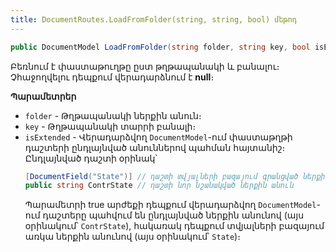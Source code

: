```yaml
---
title: DocumentRoutes.LoadFromFolder(string, string, bool) մեթոդ
---
```


```c#
public DocumentModel LoadFromFolder(string folder, string key, bool isExtended = true)
```

Բեռնում է փաստաթուղթը ըստ թղթապանակի և բանալու։ Չհաջողվելու դեպքում վերադարձնում է **null**։

**Պարամետրեր**

* `folder` - Թղթապանակի ներքին անուն։
* `key` - Թղթապանակի տարրի բանալի։
* `isExtended` - Վերադարձվող `DocumentModel`-ում փաստաթղթի դաշտերի ընդլայնված անուններով պահման հայտանիշ։ Ընդլայնված դաշտի օրինակ՝ 
  ```c#
  [DocumentField("State")] // դաշտի տվյալների բազայում գրանցված ներքին անուն
  public string ContrState // դաշտի նոր նշանակված ներքին անուն
  ```
  Պարամետրի true արժեքի դեպքում վերադարձվող `DocumentModel`-ում դաշտերը պահվում են ընդլայնված ներքին անունով (այս օրինակում՝ `ContrState`), հակառակ դեպքում տվյալների բազայում առկա ներքին անունով (այս օրինակում՝ `State`)։
